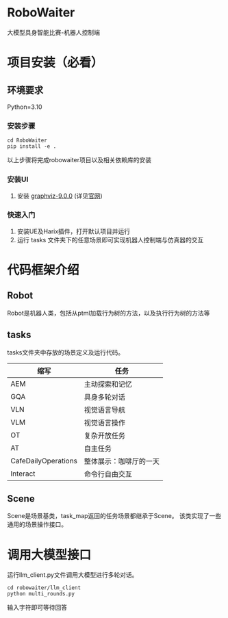 # RoboWaiter
大模型具身智能比赛-机器人控制端

# 项目安装（必看）
## 环境要求
Python=3.10

### 安装步骤
```shell
cd RoboWaiter
pip install -e .
```
以上步骤将完成robowaiter项目以及相关依赖库的安装

### 安装UI
1. 安装 [graphviz-9.0.0](https://gitlab.com/api/v4/projects/4207231/packages/generic/graphviz-releases/9.0.0/windows_10_cmake_Release_graphviz-install-9.0.0-win64.exe) (详见[官网](https://www.graphviz.org/download/#windows))


### 快速入门
1. 安装UE及Harix插件，打开默认项目并运行
2. 运行 tasks 文件夹下的任意场景即可实现机器人控制端与仿真器的交互


# 代码框架介绍


## Robot 
Robot是机器人类，包括从ptml加载行为树的方法，以及执行行为树的方法等


## tasks
tasks文件夹中存放的场景定义及运行代码。

| 缩写                  | 任务          |
|---------------------|-------------|
| AEM                 | 主动探索和记忆     |
| GQA                 | 具身多轮对话      |
| VLN                 | 视觉语言导航      |
| VLM                 | 视觉语言操作      |
| OT                  | 复杂开放任务      |
| AT                  | 自主任务        |
| CafeDailyOperations | 整体展示：咖啡厅的一天 |
| Interact            | 命令行自由交互     |


## Scene
Scene是场景基类，task_map返回的任务场景都继承于Scene。
该类实现了一些通用的场景操作接口。

# 调用大模型接口
运行llm_client.py文件调用大模型进行多轮对话。
```shell
cd robowaiter/llm_client
python multi_rounds.py
```
输入字符即可等待回答
